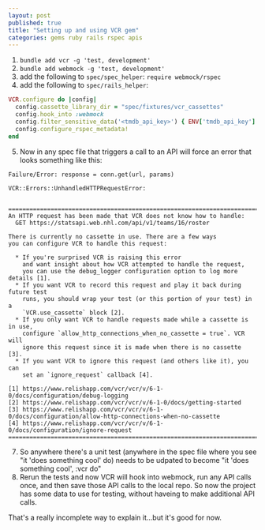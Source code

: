 ```yaml
---
layout: post
published: true
title: "Setting up and using VCR gem"
categories: gems ruby rails rspec apis
---
```


1. `bundle add vcr -g 'test, development'`
2. `bundle add webmock -g 'test, development'`
3. add the following to `spec/spec_helper`: `require webmock/rspec`
4. add the following to `spec/rails_helper`:

```ruby
VCR.configure do |config|
  config.cassette_library_dir = "spec/fixtures/vcr_cassettes"
  config.hook_into :webmock
  config.filter_sensitive_data('<tmdb_api_key>') { ENV['tmdb_api_key'] }
  config.configure_rspec_metadata!
end
```

5. Now in any spec file that triggers a call to an API will force an error that looks something like this:

```
Failure/Error: response = conn.get(url, params)

VCR::Errors::UnhandledHTTPRequestError:


================================================================================
An HTTP request has been made that VCR does not know how to handle:
  GET https://statsapi.web.nhl.com/api/v1/teams/16/roster

There is currently no cassette in use. There are a few ways
you can configure VCR to handle this request:

  * If you're surprised VCR is raising this error
    and want insight about how VCR attempted to handle the request,
    you can use the debug_logger configuration option to log more details [1].
  * If you want VCR to record this request and play it back during future test
    runs, you should wrap your test (or this portion of your test) in a
    `VCR.use_cassette` block [2].
  * If you only want VCR to handle requests made while a cassette is in use,
    configure `allow_http_connections_when_no_cassette = true`. VCR will
    ignore this request since it is made when there is no cassette [3].
  * If you want VCR to ignore this request (and others like it), you can
    set an `ignore_request` callback [4].

[1] https://www.relishapp.com/vcr/vcr/v/6-1-0/docs/configuration/debug-logging
[2] https://www.relishapp.com/vcr/vcr/v/6-1-0/docs/getting-started
[3] https://www.relishapp.com/vcr/vcr/v/6-1-0/docs/configuration/allow-http-connections-when-no-cassette
[4] https://www.relishapp.com/vcr/vcr/v/6-1-0/docs/configuration/ignore-request
================================================================================

```

7. So anywhere there's a unit test (anywhere in the spec file where you see "it 'does something cool' do) needs to be udpated to become "it 'does something cool', :vcr do"
8. Rerun the tests and now VCR will hook into webmock, run any API calls once, and then save those API calls to the local repo. So now the project has some data to use for testing, without haveing to make additional API calls.

That's a really incomplete way to explain it...but it's good for now.
